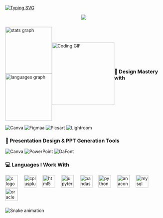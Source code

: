 [![Typing SVG](https://readme-typing-svg.demolab.com?font=Poppins&size=40&duration=2000&pause=2000&color=F7F7F7&vCenter=true&width=1000&lines=%CB%97%CB%8F%CB%8B+Hello+World+%E2%8B%AE+from+the+depths+of+logic!!+%CB%8E%CB%8A%CB%97)](https://git.io/typing-svg)


<div align="center">
  <img src="https://profile-counter.glitch.me/tfxhk/count.svg?"  />

  ###
</div>

<div style="display: flex; align-items: center; justify-content: space-between;">

  <!-- GitHub Stats (Left Side) -->
  <div style="display: flex; flex-direction: column;">
    <img src="https://github-readme-stats.vercel.app/api?username=tfxhk&hide_title=false&hide_rank=false&show_icons=true&include_all_commits=true&count_private=true&disable_animations=false&theme=dracula&locale=en&hide_border=false&order=1" height="150" alt="stats graph" />
    <img src="https://github-readme-stats.vercel.app/api/top-langs?username=tfxhk&locale=en&hide_title=false&layout=compact&card_width=320&langs_count=5&theme=dracula&hide_border=false&order=2" height="150" alt="languages graph" />
  </div>

  <!-- GIF (Right Side) -->
  <div>
    <img height="200" src="https://i.imgflip.com/65efzo.gif" alt="Coding GIF" />
  </div>


### 🌸 Design Mastery with
</div>

![Canva](https://img.shields.io/badge/Canva-eeeeee?style=for-the-badge&logo=Canva)
![Figmaa](https://img.shields.io/badge/Figma-F24E1E?style=for-the-badge&logo=figma&logoColor=white)
![Picsart](https://img.shields.io/badge/Picsart-800080?style=for-the-badge&logo=Picsart&logoColor=white)
![Lightroom](https://img.shields.io/badge/Lightroom-000000?style=for-the-badge&logo=Adobe-Lightroom&logoColor=1FB6F3)


### 🎤 Presentation Design & PPT Generation Tools

<div align="left">

![Canva](https://img.shields.io/badge/Canva-87CEEB?style=for-the-badge&logo=Canva&logoColor=000000)
![PowerPoint](https://img.shields.io/badge/PowerPoint-black?style=for-the-badge&logo=microsoftpowerpoint&logoColor=red&labelColor=white)
![DaFont](https://img.shields.io/badge/DaFont-FF0000?style=for-the-badge&logo=font-awesome&logoColor=white)

</div>




### 💻 Languages I Work With

<div align="left">
  <img src="https://cdn.jsdelivr.net/gh/devicons/devicon/icons/c/c-original.svg" height="40" alt="c logo"  />
  <img width="12" />
  <img src="https://cdn.jsdelivr.net/gh/devicons/devicon/icons/cplusplus/cplusplus-original.svg" height="40" alt="cplusplus logo"  />
  <img width="12" />
  <img src="https://cdn.jsdelivr.net/gh/devicons/devicon/icons/html5/html5-original.svg" height="40" alt="html5 logo"  />
  <img width="12" />
  <img src="https://cdn.jsdelivr.net/gh/devicons/devicon/icons/jupyter/jupyter-original.svg" height="40" alt="jupyter logo"  />
  <img width="12" />
  <img src="https://cdn.jsdelivr.net/gh/devicons/devicon/icons/pandas/pandas-original.svg" height="40" alt="pandas logo"  />
  <img width="12" />
  <img src="https://cdn.jsdelivr.net/gh/devicons/devicon/icons/python/python-original.svg" height="40" alt="python logo"  />
  <img width="12" />
  <img src="https://cdn.jsdelivr.net/gh/devicons/devicon/icons/anaconda/anaconda-original.svg" height="40" alt="anaconda logo"  />
  <img width="12" />
  <img src="https://cdn.jsdelivr.net/gh/devicons/devicon/icons/mysql/mysql-original.svg" height="40" alt="mysql logo"  />
  <img width="12" />
  <img src="https://cdn.jsdelivr.net/gh/devicons/devicon/icons/oracle/oracle-original.svg" height="40" alt="oracle logo"  />
</div>

###

 ![Snake animation](https://github.com/natfirmino/TesteNat/blob/output/github-contribution-grid-snake.svg)

###
